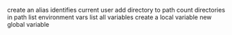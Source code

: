create an alias
identifies current user
add directory to path
count directories in path
list environment vars
list all variables
create a local variable
new global variable
